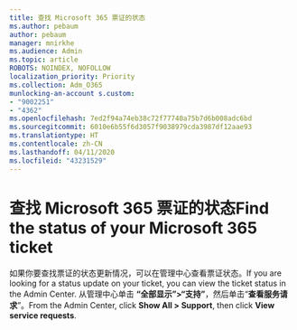 ```yaml
---
title: 查找 Microsoft 365 票证的状态
ms.author: pebaum
author: pebaum
manager: mnirkhe
ms.audience: Admin
ms.topic: article
ROBOTS: NOINDEX, NOFOLLOW
localization_priority: Priority
ms.collection: Adm_O365
munlocking-an-account s.custom:
- "9002251"
- "4362"
ms.openlocfilehash: 7ed2f94a74eb38c72f77740a75b7d6b008adc6bd
ms.sourcegitcommit: 6010e6b55f6d3057f9038979cda3987df12aae93
ms.translationtype: HT
ms.contentlocale: zh-CN
ms.lasthandoff: 04/11/2020
ms.locfileid: "43231529"
---
```

# <a name="find-the-status-of-your-microsoft-365-ticket"></a><span data-ttu-id="474ec-102">查找 Microsoft 365 票证的状态</span><span class="sxs-lookup"><span data-stu-id="474ec-102">Find the status of your Microsoft 365 ticket</span></span>

<span data-ttu-id="474ec-103">如果你要查找票证的状态更新情况，可以在管理中心查看票证状态。</span><span class="sxs-lookup"><span data-stu-id="474ec-103">If you are looking for a status update on your ticket, you can view the ticket status in the Admin Center.</span></span> <span data-ttu-id="474ec-104">从管理中心单击 **“全部显示”>“支持”**，然后单击“**查看服务请求**”。</span><span class="sxs-lookup"><span data-stu-id="474ec-104">From the Admin Center, click **Show All > Support**, then click **View service requests**.</span></span>
